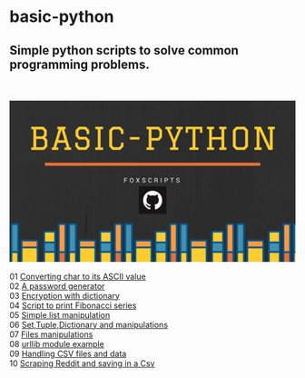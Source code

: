 # basic-python

## Simple python scripts to solve common programming problems.

<br/><br/>
![basic---python](https://github.com/foxscripts/basic-python/blob/master/%23basic-python.png)


01  [Converting char to its ASCII value](ascii.py)\
02  [A password generator](passgen.py)\
03  [Encryption with dictionary](encryptdict.py)\
04  [Script to print Fibonacci series](fibonacci.py)\
05  [Simple list manipulation](list.py)\
06  [Set,Tuple,Dictionary and manipulations](setstuplesdict.py)\
07  [Files manipulations](files.py)\
08  [urllib module example](urllib.py)\
09  [Handling CSV files and data](csv.py)\
10  [Scraping Reddit and saving in a Csv](scrapper.py)
